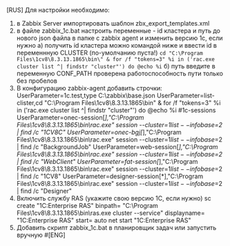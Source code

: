 [RUS]
Для настройки необходимо:
1) в Zabbix Server импортировать шаблон zbx_export_templates.xml
2) в файле zabbix_1c.bat настроить переменные - id кластера и путь до нового json файла в папке с zabbix agent и изменить версию 1с, если нужно
	а) получить id кластера можно командой ниже и ввести id в переменнную CLUSTER (по-умолчанию пуста!)
`
cd "C:\Program Files\1cv8\8.3.13.1865\bin\" & for /f "tokens=3" %i in ('rac.exe cluster list ^| findstr "cluster"') do @echo %i
`
	б) путь введите в переменную CONF_PATH проверена работоспособность пути только без пробелов
3) В конфигурацию zabbix-agent добавить строчки:
UserParameter=1c.test,type C:\zabbix\base.json
UserParameter=list-clister,cd "C:\Program Files\1cv8\8.3.13.1865\bin\" & for /f "tokens=3" %i in ('rac.exe cluster list ^| findstr "cluster"') do @echo %i
#1c-sessions
UserParameter=onec-session[*],"C:\Program Files\1cv8\8.3.13.1865\bin\rac.exe" session --cluster=$1 list --infobase=$2 |  find /c "1CV8C"
UserParameter=onec-bgj[*],"C:\Program Files\1cv8\8.3.13.1865\bin\rac.exe" session --cluster=$1 list --infobase=$2 | find /c "BackgroundJob"
UserParameter=web-session[*],"C:\Program Files\1cv8\8.3.13.1865\bin\rac.exe" session --cluster=$1 list --infobase=$2 | find /c "WebClient"
UserParameter=fat-session[*],"C:\Program Files\1cv8\8.3.13.1865\bin\rac.exe" session --cluster=$1 list --infobase=$2 | find /c "1CV8"
UserParameter=designer-session[*],"C:\Program Files\1cv8\8.3.13.1865\bin\rac.exe" session --cluster=$1 list --infobase=$2 | find /c "Designer"
4) Включить службу RAS (укажите свою версию 1С, если нужно)
sc create "1C:Enterprise RAS" binpath= "C:\Program Files\1cv8\8.3.13.1865\bin\ras.exe cluster --service" displayname= "1C:Enterprise RAS" start= auto 
net start "1C:Enterprise RAS"
5) Добавить скрипт zabbix_1c.bat в планировщик задач или запустить вручную
#[ENG]
